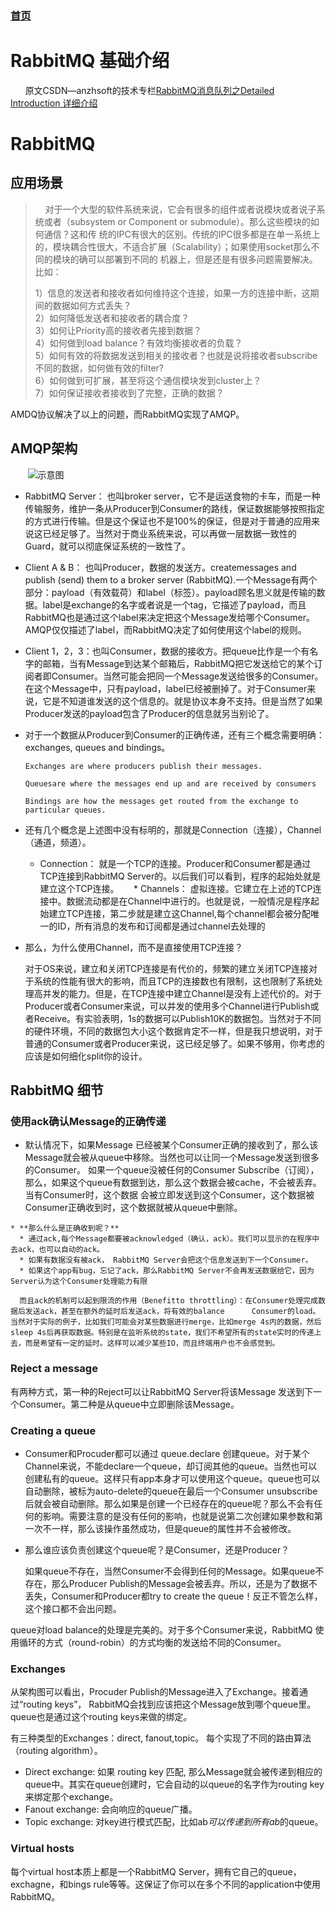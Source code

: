 ### [首页](https://github.com/Letitmiss/JMS/blob/master/README.md)
# RabbitMQ 基础介绍
    
   原文CSDN—anzhsoft的技术专栏[RabbitMQ消息队列之Detailed Introduction 详细介绍](http://blog.csdn.net/anzhsoft/article/details/19563091) 

# RabbitMQ

 ## 应用场景
 
>     对于一个大型的软件系统来说，它会有很多的组件或者说模块或者说子系统或者（subsystem or Component or submodule）。那么这些模块的如何通信？这和传
> 统的IPC有很大的区别。传统的IPC很多都是在单一系统上的，模块耦合性很大，不适合扩展（Scalability）；如果使用socket那么不同的模块的确可以部署到不同的
> 机器上，但是还是有很多问题需要解决。比如：
>
>1）信息的发送者和接收者如何维持这个连接，如果一方的连接中断，这期间的数据如何方式丢失？<br/>
>2）如何降低发送者和接收者的耦合度？<br/>
>3）如何让Priority高的接收者先接到数据？<br/>
>4）如何做到load balance？有效均衡接收者的负载？<br/>
>5）如何有效的将数据发送到相关的接收者？也就是说将接收者subscribe 不同的数据，如何做有效的filter?<br/>
>6）如何做到可扩展，甚至将这个通信模块发到cluster上？<br/>
>7）如何保证接收者接收到了完整，正确的数据？<br/>

  AMDQ协议解决了以上的问题，而RabbitMQ实现了AMQP。
  
## AMQP架构
        
        ![示意图](https://github.com/Letitmiss/JMS/blob/master/img/rabbitmq-3.jpg)
  *  RabbitMQ Server： 也叫broker server，它不是运送食物的卡车，而是一种传输服务，维护一条从Producer到Consumer的路线，保证数据能够按照指定的方式进行传输。但是这个保证也不是100%的保证，但是对于普通的应用来说这已经足够了。当然对于商业系统来说，可以再做一层数据一致性的Guard，就可以彻底保证系统的一致性了。
  * Client A & B： 也叫Producer，数据的发送方。createmessages and publish (send) them to a broker server (RabbitMQ).一个Message有两个部分：payload（有效载荷）和label（标签）。payload顾名思义就是传输的数据。label是exchange的名字或者说是一个tag，它描述了payload，而且RabbitMQ也是通过这个label来决定把这个Message发给哪个Consumer。AMQP仅仅描述了label，而RabbitMQ决定了如何使用这个label的规则。

  * Client 1，2，3：也叫Consumer，数据的接收方。把queue比作是一个有名字的邮箱，当有Message到达某个邮箱后，RabbitMQ把它发送给它的某个订阅者即Consumer。当然可能会把同一个Message发送给很多的Consumer。在这个Message中，只有payload，label已经被删掉了。对于Consumer来说，它是不知道谁发送的这个信息的。就是协议本身不支持。但是当然了如果Producer发送的payload包含了Producer的信息就另当别论了。

  * 对于一个数据从Producer到Consumer的正确传递，还有三个概念需要明确：exchanges, queues and bindings。
        
        Exchanges are where producers publish their messages.

        Queuesare where the messages end up and are received by consumers

        Bindings are how the messages get routed from the exchange to particular queues.

   * 还有几个概念是上述图中没有标明的，那就是Connection（连接），Channel（通道，频道）。
      * Connection： 就是一个TCP的连接。Producer和Consumer都是通过TCP连接到RabbitMQ Server的。以后我们可以看到，程序的起始处就是建立这个TCP连接。
      * Channels： 虚拟连接。它建立在上述的TCP连接中。数据流动都是在Channel中进行的。也就是说，一般情况是程序起始建立TCP连接，第二步就是建立这Channel,每个channel都会被分配唯一的ID，所有消息的发布和订阅都是通过channel去处理的

  * 那么，为什么使用Channel，而不是直接使用TCP连接？

    对于OS来说，建立和关闭TCP连接是有代价的，频繁的建立关闭TCP连接对于系统的性能有很大的影响，而且TCP的连接数也有限制，这也限制了系统处理高并发的能力。但是，在TCP连接中建立Channel是没有上述代价的。对于Producer或者Consumer来说，可以并发的使用多个Channel进行Publish或者Receive。有实验表明，1s的数据可以Publish10K的数据包。当然对于不同的硬件环境，不同的数据包大小这个数据肯定不一样，但是我只想说明，对于普通的Consumer或者Producer来说，这已经足够了。如果不够用，你考虑的应该是如何细化split你的设计。
   
## RabbitMQ 细节

### 使用ack确认Message的正确传递 
   * 默认情况下，如果Message 已经被某个Consumer正确的接收到了，那么该Message就会被从queue中移除。当然也可以让同一个Message发送到很多的Consumer。
   如果一个queue没被任何的Consumer Subscribe（订阅），那么，如果这个queue有数据到达，那么这个数据会被cache，不会被丢弃。当有Consumer时，这个数据 会被立即发送到这个Consumer，这个数据被Consumer正确收到时，这个数据就被从queue中删除。

    * **那么什么是正确收到呢？**
      * 通过ack,每个Message都要被acknowledged（确认，ack）。我们可以显示的在程序中去ack，也可以自动的ack。
      * 如果有数据没有被ack， RabbitMQ Server会把这个信息发送到下一个Consumer。
      * 如果这个app有bug，忘记了ack，那么RabbitMQ Server不会再发送数据给它，因为Server认为这个Consumer处理能力有限
      
      而且ack的机制可以起到限流的作用（Benefitto throttling）：在Consumer处理完成数据后发送ack，甚至在额外的延时后发送ack，将有效的balance      Consumer的load。当然对于实际的例子，比如我们可能会对某些数据进行merge，比如merge 4s内的数据，然后sleep 4s后再获取数据。特别是在监听系统的state，我们不希望所有的state实时的传递上去，而是希望有一定的延时。这样可以减少某些IO，而且终端用户也不会感觉到。
### Reject a message

   有两种方式，第一种的Reject可以让RabbitMQ Server将该Message 发送到下一个Consumer。第二种是从queue中立即删除该Message。

### Creating a queue
      
   * Consumer和Procuder都可以通过 queue.declare 创建queue。对于某个Channel来说，不能declare一个queue，却订阅其他的queue。当然也可以创建私有的queue。这样只有app本身才可以使用这个queue。queue也可以自动删除，被标为auto-delete的queue在最后一个Consumer unsubscribe后就会被自动删除。那么如果是创建一个已经存在的queue呢？那么不会有任何的影响。需要注意的是没有任何的影响，也就是说第二次创建如果参数和第一次不一样，那么该操作虽然成功，但是queue的属性并不会被修改。

  * 那么谁应该负责创建这个queue呢？是Consumer，还是Producer？

    如果queue不存在，当然Consumer不会得到任何的Message。如果queue不存在，那么Producer Publish的Message会被丢弃。所以，还是为了数据不丢失，Consumer和Producer都try to create the queue！反正不管怎么样，这个接口都不会出问题。

   queue对load balance的处理是完美的。对于多个Consumer来说，RabbitMQ 使用循环的方式（round-robin）的方式均衡的发送给不同的Consumer。

### Exchanges   
    
   从架构图可以看出，Procuder Publish的Message进入了Exchange。接着通过“routing keys”， RabbitMQ会找到应该把这个Message放到哪个queue里。queue也是通过这个routing keys来做的绑定。
     
   有三种类型的Exchanges：direct, fanout,topic。 每个实现了不同的路由算法（routing algorithm）。

  * Direct exchange: 如果 routing key 匹配, 那么Message就会被传递到相应的queue中。其实在queue创建时，它会自动的以queue的名字作为routing key来绑定那个exchange。
  * Fanout exchange: 会向响应的queue广播。
  * Topic exchange: 对key进行模式匹配，比如ab*可以传递到所有ab*的queue。

### Virtual hosts
   每个virtual host本质上都是一个RabbitMQ Server，拥有它自己的queue，exchagne，和bings rule等等。这保证了你可以在多个不同的application中使用RabbitMQ。
    
    
